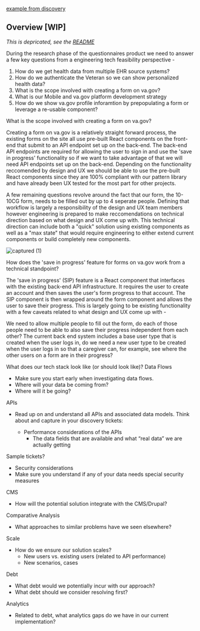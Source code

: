 [example from discovery](https://github.com/department-of-veterans-affairs/va.gov-team/tree/master/products/caregivers/discovery/engineering)

## Overview [WIP]

_This is depricated, see the [README](./README.md)_

During the research phase of the questionnaires product we need to answer a few key questions from a engineering tech feasibility perspective -

1. How do we get health data from multiple EHR source systems?
2. How do we authenticate the Veteran so we can show personalized health data?
3. What is the scope involved with creating a form on va.gov?
4. What is our Mobile and va.gov platform development strategy
5. How do we show va.gov profile inforamtion by prepopulating a form or leverage a re-usable component?

What is the scope involved with creating a form on va.gov?

Creating a form on va.gov is a relatively straight forward process, the existing forms on the site all use pre-built React components on the front-end that submit to an API endpoint set up on the back-end. The back-end API endpoints are required for allowing the user to sign in and use the 'save in progress' functionality so if we want to take advantage of that we will need API endpoints set up on the back-end. Depending on the functionality reccomended by design and UX we should be able to use the pre-built React components since they are 100% compliant with our pattern library and have already been UX tested for the most part for other projects.

A few remaining questions revolve around the fact that our form, the 10-10CG form, needs to be filled out by up to 4 seperate people. Defining that workflow is largely a responsibility of the design and UX team members however engineering is prepared to make reccomendations on technical direction based on what design and UX come up with. This technical direction can include both a "quick" solution using existing components as well as a "max state" that would require engineering to either extend current components or build completely new components.

![captured (1)](https://user-images.githubusercontent.com/1793923/86625609-57103880-bf93-11ea-830a-477e91c1ac8f.gif)

How does the 'save in progress' feature for forms on va.gov work from a technical standpoint?

The 'save in progress' (SIP) feature is a React component that interfaces with the existing back-end API infrastructure. It requires the user to create an account and then saves the user's form progress to that account. The SIP component is then wrapped around the form component and allows the user to save their progress. This is largely going to be existing functionality with a few caveats related to what design and UX come up with -

We need to allow multiple people to fill out the form, do each of those people need to be able to also save their progress independent from each other?
The current back end system includes a base user type that is created when the user logs in, do we need a new user type to be created when the user logs in so that a caregiver can, for example, see where the other users on a form are in their progress?

What does our tech stack look like (or should look like)?
Data Flows

- Make sure you start early when investigating data flows.
- Where will your data be coming from?
- Where will it be going?

APIs

- Read up on and understand all APIs and associated data models. Think about and capture in your discovery tickets:

  - Performance considerations of the APIs
    - The data fields that are available and what “real data” we are actually getting

Sample tickets?

- Security considerations
- Make sure you understand if any of your data needs special security measures

CMS

- How will the potential solution integrate with the CMS/Drupal?

Comparative Analysis

- What approaches to similar problems have we seen elsewhere?

Scale

- How do we ensure our solution scales?
  - New users vs. existing users (related to API performance)
  - New scenarios, cases

Debt

- What debt would we potentially incur with our approach?
- What debt should we consider resolving first?

Analytics

- Related to debt, what analytics gaps do we have in our current implementation?
